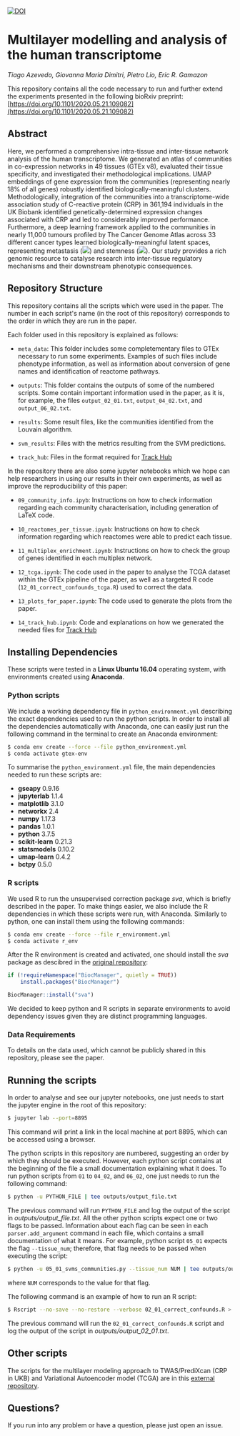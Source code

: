 [![DOI](https://zenodo.org/badge/265633374.svg)](https://zenodo.org/badge/latestdoi/265633374)


# Multilayer modelling and analysis of the human transcriptome

*Tiago Azevedo, Giovanna Maria Dimitri, Pietro Lio, Eric R. Gamazon*

This repository contains all the code necessary to run and further extend the experiments presented in the following bioRxiv preprint: [https://doi.org/10.1101/2020.05.21.109082](https://doi.org/10.1101/2020.05.21.109082)

## Abstract

Here, we performed a comprehensive intra-tissue and inter-tissue network analysis of the human transcriptome.
We generated an atlas of communities in co-expression networks in 49 tissues (GTEx v8), evaluated their tissue specificity, and investigated their methodological implications.
UMAP embeddings of gene expression from the communities (representing nearly 18% of all genes) robustly identified biologically-meaningful clusters.
Methodologically, integration of the communities into a transcriptome-wide association study of C-reactive protein (CRP) in 361,194 individuals in the UK Biobank identified genetically-determined expression changes associated with CRP and led to considerably improved performance.
Furthermore, a deep learning framework applied to the communities in nearly 11,000 tumours profiled by The Cancer Genome Atlas across 33 different cancer types learned biologically-meaningful latent spaces, representing metastasis (<img src="https://render.githubusercontent.com/render/math?math=p < 2.2 \times 10^{-16}">) and stemness (<img src="https://render.githubusercontent.com/render/math?math=p < 2.2 \times 10^{-16}">).
Our study provides a rich genomic resource to catalyse research into inter-tissue regulatory mechanisms and their downstream phenotypic consequences.


## Repository Structure

This repository contains all the scripts which were used in the paper. The number in each script's name (in the root of this repository) corresponds to the order in which they are run in the paper.

Each folder used in this repository is explained as follows:

* `meta_data`: This folder includes some completementary files to GTEx necessary to run some experiments. Examples of such files include phenotype information, as well as information about conversion of gene names and identification of reactome pathways.

* `outputs`: This folder contains the outputs of some of the numbered scripts. Some contain important information used in the paper, as it is, for example, the files `output_02_01.txt`, `output_04_02.txt`, and `output_06_02.txt`.

* `results`: Some result files, like the communities identified from the Louvain algorithm.

* `svm_results`: Files with the metrics resulting from the SVM predictions.

* `track_hub`: Files in the format required for [Track Hub](http://genome.ucsc.edu/cgi-bin/hgHubConnect)


In the repository there are also some jupyter notebooks which we hope can help researchers in using our results in their own experiments, as well as improve the reproducibility of this paper:

* `09_community_info.ipyb`: Instructions on how to check information regarding each community characterisation, including generation of LaTeX code.

* `10_reactomes_per_tissue.ipynb`: Instructions on how to check information regarding which reactomes were able to predict each tissue.

* `11_multiplex_enrichment.ipynb`: Instructions on how to check the group of genes identified in each multiplex network.

* `12_tcga.ipynb`: The code used in the paper to analyse the TCGA dataset within the GTEx pipeline of the paper, as well as a targeted R code (`12_01_correct_confounds_tcga.R`) used to correct the data.

* `13_plots_for_paper.ipynb`: The code used to generate the plots from the paper.

* `14_track_hub.ipynb`: Code and explanations on how we generated the needed files for [Track Hub](http://genome.ucsc.edu/cgi-bin/hgHubConnect)


## Installing Dependencies

These scripts were tested in a **Linux Ubuntu 16.04** operating system, with environments created using **Anaconda**. 

### Python scripts

We include a working dependency file in `python_environment.yml` describing the exact dependencies used to run the python scripts. In order to install all the dependencies automatically with Anaconda, one can easily just run the following command in the terminal to create an Anaconda environment:

```bash
$ conda env create --force --file python_environment.yml
$ conda activate gtex-env
```

To summarise the `python_environment.yml` file, the main dependencies needed to run these scripts are:

* **gseapy** 0.9.16
* **jupyterlab** 1.1.4
* **matplotlib** 3.1.0
* **networkx** 2.4
* **numpy** 1.17.3
* **pandas** 1.0.1
* **python** 3.7.5
* **scikit-learn** 0.21.3
* **statsmodels** 0.10.2
* **umap-learn** 0.4.2
* **bctpy** 0.5.0

### R scripts

We used R to run the unsupervised correction package *sva*, which is briefly described in the paper. To make things easier, we also include the R dependencies in which these scripts were run, with Anaconda. Similarly to python, one can install them using the following commands:

```bash
$ conda env create --force --file r_environment.yml
$ conda activate r_env
```

After the R environment is created and activated, one should install the *sva* package as descibred in the [original repository](https://bioconductor.org/packages/release/bioc/html/sva.html):

```R
if (!requireNamespace("BiocManager", quietly = TRUE))
    install.packages("BiocManager")

BiocManager::install("sva")
```

We decided to keep python and R scripts in separate environments to avoid dependency issues given they are distinct programming languages.


### Data Requirements

To details on the data used, which cannot be publicly shared in this repository, please see the paper.

## Running the scripts

In order to analyse and see our jupyter notebooks, one just needs to start the jupyter engine in the root of this repository:

```bash
$ jupyter lab --port=8895
```

This command will print a link in the local machine at port 8895, which can be accessed using a browser.

The python scripts in this repository are numbered, suggesting an order by which they should be executed. However, each python script contains at the beginning of the file a small documentation explaining what it does. To run python scripts from `01` to `04_02`, and `06_02`, one just needs to run the following command:

```bash
$ python -u PYTHON_FILE | tee outputs/output_file.txt
```

The previous command will run `PYTHON_FILE` and log the output of the script in *outputs/output_file.txt*. All the other python scripts expect one or two flags to be passed. Information about each flag can be seen in each `parser.add_argument` command in each file, which contains a small documentation of what it means. For example, python script `05_01` expects the flag `--tissue_num`; therefore, that flag needs to be passed when executing the script:

```bash
$ python -u 05_01_svms_communities.py --tissue_num NUM | tee outputs/output_05_01_NUM.txt
```

where `NUM` corresponds to the value for that flag.


The following command is an example of how to run an R script:

```bash
$ Rscript --no-save --no-restore --verbose 02_01_correct_confounds.R > outputs/output_02_01.txt 2>&1
```

The previous command will run the `02_01_correct_confounds.R` script and log the output of the script in *outputs/output_02_01.txt*.


## Other scripts

The scripts for the multilayer modeling approach to TWAS/PrediXcan (CRP in UKB) and Variational Autoencoder model (TCGA) are in this [external repository](https://github.com/gamazonlab/MultilayerModelingTranscriptome).


## Questions?

If you run into any problem or have a question, please just open an issue.

